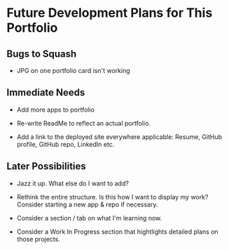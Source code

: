 # Future Development Plans for This Portfolio

## Bugs to Squash

* JPG on one portfolio card isn't working

## Immediate Needs

* Add more apps to portfolio

* Re-write ReadMe to reflect an actual portfolio.

* Add a link to the deployed site everywhere applicable: Resume, GitHub profile, GitHub repo, LinkedIn etc.

## Later Possibilities

* Jazz it up. What else do I want to add?

* Rethink the entire structure. Is this how I want to display my work? Consider starting a new app & repo if necessary.

* Consider a section / tab on what I'm learning now. 

* Consider a Work In Progress section that hightlights detailed plans on those projects.
